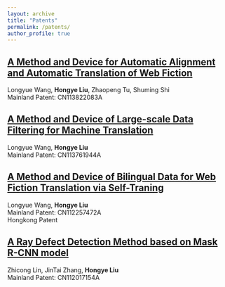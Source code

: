 ```yaml
---
layout: archive
title: "Patents"
permalink: /patents/
author_profile: true
---
```


## [A Method and Device for Automatic Alignment and Automatic Translation of Web Fiction](http://www.soopat.com/Patent/202110734204)
Longyue Wang, <b>Hongye Liu</b>, Zhaopeng Tu, Shuming Shi \
Mainland Patent: CN113822083A 

## [A Method and Device of Large-scale Data Filtering for Machine Translation](http://www.soopat.com/Patent/202110553522)
Longyue Wang, <b>Hongye Liu</b> \
Mainland Patent: CN113761944A

## [A Method and Device of Bilingual Data for Web Fiction Translation via Self-Traning](http://www.soopat.com/Patent/202011271673)
Longyue Wang, <b>Hongye Liu</b> \
Mainland Patent: CN112257472A \
Hongkong Patent

## [A Ray Defect Detection Method based on Mask R-CNN model](http://www.soopat.com/Patent/202010654127)
Zhicong Lin, JinTai Zhang, <b>Hongye Liu</b> \
Mainland Patent: CN112017154A